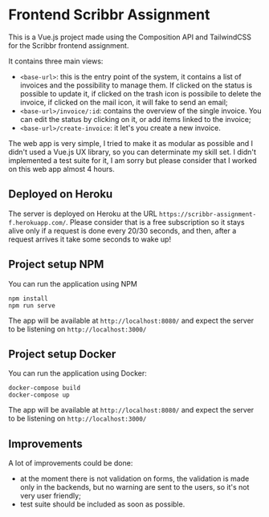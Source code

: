 # Frontend Scribbr Assignment
This is a Vue.js project made using the Composition API and TailwindCSS for the Scribbr frontend assignment.

It contains three main views:
 - `<base-url>`: this is the entry point of the system, it contains a list of invoices and the possibility to manage them. If clicked on the status is possible to update it, if clicked on the trash icon is possibile to delete the invoice, if clicked on the mail icon, it will fake to send an email;
 - `<base-url>/invoice/:id`: contains the overview of the single invoice. You can edit the status by clicking on it, or add items linked to the invoice;
 - `<base-url>/create-invoice`: it let's you create a new invoice.

The web app is very simple, I tried to make it as modular as possible and I didn't used a Vue.js UX library, so you can determinate my skill set.
I didn't implemented a test suite for it, I am sorry but please consider that I worked on this web app almost 4 hours.

## Deployed on Heroku
The server is deployed on Heroku at the URL `https://scribbr-assignment-f.herokuapp.com/`. Please consider that is a free subscription so it stays alive only if a request is done every 20/30 seconds, and then, after a request arrives it take some seconds to wake up!

## Project setup NPM
You can run the application using NPM

```
npm install
npm run serve
```

The app will be available at `http://localhost:8080/` and expect the server to be listening on `http://localhost:3000/`

## Project setup Docker
You can run the application using Docker:

```
docker-compose build
docker-compose up
```

The app will be available at `http://localhost:8080/` and expect the server to be listening on `http://localhost:3000/`

## Improvements
A lot of improvements could be done:
 - at the moment there is not validation on forms, the validation is made only in the backends, but no warning are sent to the users, so it's not very user friendly;
 - test suite should be included as soon as possible.